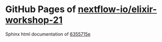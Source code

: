 GitHub Pages of [nextflow-io/elixir-workshop-21](https://github.com/nextflow-io/elixir-workshop-21.git)
===
Sphinx html documentation of [6355715e](https://github.com/nextflow-io/elixir-workshop-21/tree/6355715eebe1f2cbb8da404a35390051c2f344af)
